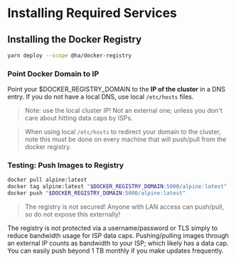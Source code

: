 # Installing Required Services

## Installing the Docker Registry

```bash
yarn deploy --scope @ha/docker-registry
```

### Point Docker Domain to IP

Point your $DOCKER_REGISTRY_DOMAIN to the **IP of the cluster** in a DNS entry. If you do not have a local DNS, use local `/etc/hosts` files.

> Note: use the local cluster IP! Not an external one; unless you don't care about hitting data caps by ISPs.

> When using local `/etc/hosts` to redirect your domain to the cluster, note this must be done on every machine that will push/pull from the docker registry.

### Testing: Push Images to Registry

```bash
docker pull alpine:latest
docker tag alpine:latest "$DOCKER_REGISTRY_DOMAIN:5000/alpine:latest"
docker push "$DOCKER_REGISTRY_DOMAIN:5000/alpine:latest"
```

> The registry is not secured! Anyone with LAN access can push/pull, so do not expose this externally!

The registry is not protected via a username/password or TLS simply to reduce bandwidth usage for ISP data caps. Pushing/pulling images through an external IP counts as bandwidth to your ISP; which likely has a data cap. You can easily push beyond 1 TB monthly if you make updates frequently.
